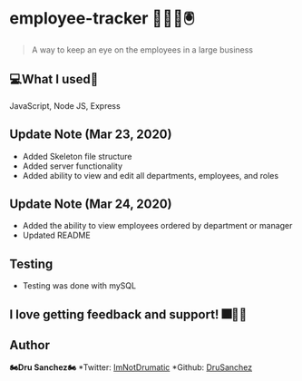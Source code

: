 # employee-tracker 🧑👷‍♀️🖲


>A way to keep an eye on the employees in a large business

## 💻What I used💽
JavaScript, Node JS, Express

## Update Note (Mar 23, 2020)
- Added Skeleton file structure
- Added server functionality 
- Added ability to view and edit all departments, employees, and roles

## Update Note (Mar 24, 2020)
- Added the ability to view employees ordered by department or manager
- Updated README

## Testing

- Testing was done with mySQL


## I love getting feedback and support! 🎆🎇🎈




## Author

**🏍Dru Sanchez🏍**
*Twitter: [ImNotDrumatic](https://twitter.com/ImNotDrumatic)
*Github:  [DruSanchez](https://github.com/Drubaloo)

